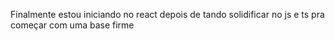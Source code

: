 Finalmente estou iniciando no react depois de tando solidificar no js e ts pra começar com uma base firme
